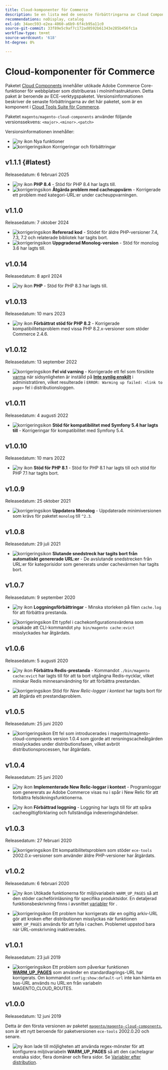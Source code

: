 ```yaml
---
title: Cloud-komponenter för Commerce
description: Se en lista med de senaste förbättringarna av Cloud Components-paketet.
recommendations: noDisplay, catalog
exl-id: 34aec593-e2ea-4060-a6b9-6f4cb95a11c0
source-git-commit: 33f89e5c9af7c172ad0592b61343e285b456fc1a
workflow-type: tm+mt
source-wordcount: '618'
ht-degree: 0%

---
```


# Cloud-komponenter för Commerce

Paketet [Cloud Components](https://github.com/magento/magento-cloud-components) innehåller utökade Adobe Commerce Core-funktioner för webbplatser som distribueras i molninfrastrukturen. Detta paket är beroende av ECE-verktygspaketet. Versionsinformationen beskriver de senaste förbättringarna av det här paketet, som är en komponent i [Cloud Tools Suite för Commerce](cloud-tools-suite.md).

Paketet `magento/magento-cloud-components` använder följande versionssekvens: `<major>.<minor>.<patch>`

Versionsinformationen innehåller:

- ![ny ikon](../../assets/new.svg) Nya funktioner
- ![korrigeringsikon](../../assets/fix.svg) Korrigeringar och förbättringar

<!--Add release notes below-->

## v1.1.1 {#latest}


Releasedatum: 6 februari 2025

- ![ny ikon](../../assets/new.svg) **PHP 8.4** - Stöd för PHP 8.4 har lagts till.<!-- MCLOUD-13148	 - -->
- ![korrigeringsikon](../../assets/fix.svg) **Åtgärda problem med cacheuppvärm** - Korrigerade ett problem med kategori-URL:er under cacheuppvarningen.<!-- MCLOUD-12454 - -->


## v1.1.0

Releasedatum: 7 oktober 2024

- ![korrigeringsikon](../../assets/fix.svg) **Refererad kod** - Stödet för äldre PHP-versioner 7.4, 7.3, 7.2 och relaterade bibliotek har tagits bort.<!-- MCLOUD-9278 - -->
- ![korrigeringsikon](../../assets/fix.svg) **Uppgraderad Monolog-version** - Stöd för monolog 3.6 har lagts till.<!-- MCLOUD-12855 - -->

## v1.0.14

Releasedatum: 8 april 2024

- ![ny ikon](../../assets/new.svg) **PHP** - Stöd för PHP 8.3 har lagts till.

## v1.0.13

Releasedatum: 10 mars 2023

- ![ny ikon](../../assets/new.svg) **Förbättrat stöd för PHP 8.2** - Korrigerade kompatibilitetsproblem med vissa PHP 8.2.x-versioner som stöder Commerce 2.4.6.

## v1.0.12

Releasedatum: 13 september 2022

- ![korrigeringsikon](../../assets/fix.svg) **Fel vid varning** - Korrigerade ett fel som försökte [varma](../environment/variables-post-deploy.md#warm_up_pages) när sidsynligheten är inställd på [**Inte synlig enskilt**](https://experienceleague.adobe.com/sv/docs/commerce-admin/systems/data-transfer/data-attributes-product#simple-product-csv-file-structure) i administratören, vilket resulterade i `ERROR: Warming up failed: <link to page>` fel i distributionsloggen.<!-- MCLOUD-9134 -->

## v1.0.11

Releasedatum: 4 augusti 2022

- ![korrigeringsikon](../../assets/fix.svg) **Stöd för kompatibilitet med Symfony 5.4 har lagts till** - Korrigeringar för kompatibilitet med Symfony 5.4.<!-- AC-3550 -->

## v1.0.10

Releasedatum: 10 mars 2022

- ![ny ikon](../../assets/new.svg) **Stöd för PHP 8.1** - Stöd för PHP 8.1 har lagts till och stöd för PHP 7.1 har tagits bort.

## v1.0.9

Releasedatum: 25 oktober 2021

- ![korrigeringsikon](../../assets/fix.svg) **Uppdatera Monolog** - Uppdaterade minimiversionen som krävs för paketet `monolog` till `^2.3`.<!-- ACMP-1263 -->

## v1.0.8

Releasedatum: 29 juli 2021

- ![korrigeringsikon](../../assets/fix.svg) **Slutande snedstreck har tagits bort från automatiskt genererade URL:er** - De avslutande snedstrecken från URL:er för kategorisidor som genererats under cachevärmen har tagits bort.<!--MCLOUD-7192-->

## v1.0.7

Releasedatum: 9 september 2020

- ![ny ikon](../../assets/new.svg) **Loggningsförbättringar** - Minska storleken på filen `cache.log` för att förbättra prestanda.<!--MCLOUD-6859-->

- ![korrigeringsikon](../../assets/fix.svg) Ett typfel i cachekonfigurationsvärdena som orsakade att CLI-kommandot `php bin/magento cache:evict` misslyckades har åtgärdats.

## v1.0.6

Releasedatum: 5 augusti 2020

- ![ny ikon](../../assets/new.svg) **Förbättra Redis-prestanda** - Kommandot `./bin/magento cache:evict` har lagts till för att ta bort utgångna Redis-nycklar, vilket minskar Redis minnesanvändning för att förbättra prestandan.<!--MCLOUD-6023-->

- ![korrigeringsikon](../../assets/fix.svg) Stöd för *New Relic-loggar i kontext* har tagits bort för att åtgärda ett prestandaproblem.<!--MCLOUD-6422-->

## v1.0.5

Releasedatum: 25 juni 2020

- ![korrigeringsikon](../../assets/fix.svg) Ett fel som introducerades i magento/magento-cloud-components version 1.0.4 som gjorde att rensningscacheåtgärden misslyckades under distributionsfasen, vilket avbröt distributionsprocessen, har åtgärdats.

## v1.0.4

Releasedatum: 25 juni 2020

- ![ny ikon](../../assets/new.svg) **Implementerade New Relic-loggar i kontext** - Programloggar som genererats av Adobe Commerce visas nu i spår i New Relic för att förbättra felsökningsfunktionerna.<!--MCLOUD-6029-->

- ![ny ikon](../../assets/new.svg) **Förbättrad loggning** - Loggning har lagts till för att spåra cacheogiltigförklaring och fullständiga indexeringshändelser.<!--MCLOUD-6157-->

## v1.0.3

Releasedatum: 27 februari 2020

- ![korrigeringsikon](../../assets/fix.svg) Ett kompatibilitetsproblem som stöder `ece-tools` 2002.0.x-versioner som använder äldre PHP-versioner har åtgärdats.

## v1.0.2

Releasedatum: 6 februari 2020

- ![ny ikon](../../assets/new.svg) Utökade funktionerna för miljövariabeln `WARM_UP_PAGES` så att den stöder cacheförinläsning för specifika produktsidor. En detaljerad funktionsbeskrivning finns i avsnittet [variabler](../environment/variables-post-deploy.md#warm_up_pages) för <!--MAGECLOUD-4444-->.

- ![korrigeringsikon](../../assets/fix.svg) Ett problem har korrigerats där en ogiltig arkiv-URL gör att kroken efter distributionen misslyckas när funktionen `WARM_UP_PAGES` används för att fylla i cachen. Problemet uppstod bara när URL-omskrivning inaktiverades.<!-- MAGECLOUD-4094 -->

## v1.0.1

Releasedatum: 23 juli 2019

- ![korrigeringsikon](../../assets/fix.svg) Ett problem som påverkar funktionen [**WARM_UP_PAGES**](../environment/variables-post-deploy.md#warm_up_pages) som använder en standardlagrings-URL har korrigerats. Om kommandot `config:show:default-url` inte kan hämta en bas-URL används nu URL:en från variabeln MAGENTO_CLOUD_ROUTES.<!-- MAGECLOUD-3866 -->

## v1.0.0

Releasedatum: 12 juni 2019

Detta är den första versionen av paketet [`magento/magento-cloud-components`](https://github.com/magento/magento-cloud-components), som är ett nytt beroende för paketversionen `ece-tools` 2002.0.20 och senare.

- ![ny ikon](../../assets/new.svg) lade till möjligheten att använda regex-mönster för att konfigurera miljövariabeln **WARM_UP_PAGES** så att den cachelagrar enstaka sidor, flera domäner och flera sidor. Se [Variabler efter distribution](../environment/variables-post-deploy.md#warm_up_pages).<!--MAGECLOUD-3258-->
